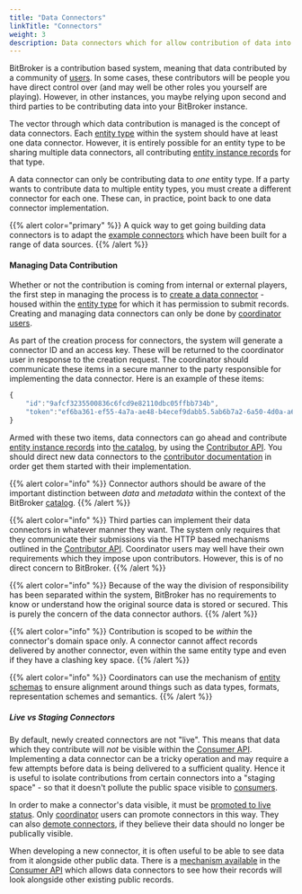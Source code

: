 ```yaml
---
title: "Data Connectors"
linkTitle: "Connectors"
weight: 3
description: Data connectors which for allow contribution of data into a BitBroker instance
---
```


BitBroker is a contribution based system, meaning that data contributed by a community of [users](/concepts/users/#contributors). In some cases, these contributors will be people you have direct control over (and may well be other roles you yourself are playing). However, in other instances, you maybe relying upon second and third parties to be contributing data into your BitBroker instance.

The vector through which data contribution is managed is the concept of data connectors. Each [entity type](/docs/concepts/entity-types/) within the system should have at least one data connector. However, it is entirely possible for an entity type to be sharing multiple data connectors, all contributing [entity instance records](/docs/concepts/entity-types/#entity-instances) for that type.

A data connector can only be contributing data to _one_ entity type. If a party wants to contribute data to multiple entity types, you must create a different connector for each one. These can, in practice, point back to one data connector implementation.

{{% alert color="primary" %}}
A quick way to get going building data connectors is to adapt the [example connectors](/docs/examples/connectors/) which have been built for a range of data sources.
{{% /alert %}}

#### Managing Data Contribution

Whether or not the contribution is coming from internal or external players, the first step in managing the process is to [create a data connector](/docs/coordinator/connectors/#creating-a-new-connector) - housed within the [entity type](/docs/concepts/entity-types/) for which it has permission to submit records. Creating and managing data connectors can only be done by [coordinator users](/docs/concepts/users/#coordinators).

As part of the creation process for connectors, the system will generate a connector ID and an access key. These will be returned to the coordinator user in response to the creation request. The coordinator should communicate these items in a secure manner to the party responsible for implementing the data connector. Here is an example of these items:

```js
{
    "id":"9afcf3235500836c6fcd9e82110dbc05ffbb734b",
    "token":"ef6ba361-ef55-4a7a-ae48-b4ecef9dabb5.5ab6b7a2-6a50-4d0a-a6b4-f43dd6fe12d9.7777df3f-e26b-4f4e-8c80-628f915871b4"
}
```

Armed with these two items, data connectors can go ahead and contribute [entity instance records](/docs/concepts/entity-types/#entity-instances) into [the catalog](/docs/concepts/catalog/), by using the [Contributor API](/docs/contributor/). You should direct new data connectors to the [contributor documentation](/docs/contributor/records/) in order get them started with their implementation.

{{% alert color="info" %}}
Connector authors should be aware of the important distinction between _data_ and _metadata_ within the context of the BitBroker [catalog](/docs/concepts/catalog/).
{{% /alert %}}

{{% alert color="info" %}}
Third parties can implement their data connectors in whatever manner they want. The system only requires that they communicate their submissions via the HTTP based mechanisms outlined in the [Contributor API](/docs/contributor/). Coordinator users may well have their own requirements which they impose upon contributors. However, this is of no direct concern to BitBroker.
{{% /alert %}}

{{% alert color="info" %}}
Because of the way the division of responsibility has been separated within the system, BitBroker has no requirements to know or understand how the original source data is stored or secured. This is purely the concern of the data connector authors.
{{% /alert %}}

{{% alert color="info" %}}
Contribution is scoped to be _within_ the connector's domain space only. A connector cannot affect records delivered by another connector, even within the same entity type and even if they have a clashing key space.
{{% /alert %}}

{{% alert color="info" %}}
Coordinators can use the mechanism of [entity schemas](/docs/concepts/entity-types/#entity-schemas) to ensure alignment around things such as data types, formats, representation schemes and semantics.
{{% /alert %}}

##### Live vs Staging Connectors

By default, newly created connectors are not "live". This means that data which they contribute will _not_ be visible within the [Consumer API](/docs/consumer/). Implementing a data connector can be a tricky operation and may require a few attempts before data is being delivered to a sufficient quality. Hence it is useful to isolate contributions from certain connectors into a "staging space" - so that it doesn't pollute the public space visible to [consumers](/docs/concepts/users/#consumers).

In order to make a connector's data visible, it must be [promoted to live status](/docs/coordinator/connectors/#promoting-a-connector-to-live). Only [coordinator](/docs/concepts/users/#coordinators) users can promote connectors in this way. They can also [demote connectors](/docs/coordinator/connectors/#demoting-a-connector-from-live), if they believe their data should no longer be publically visible.

When developing a new connector, it is often useful to be able to see data from it alongside other public data. There is a [mechanism available](/docs/consumer/#accessing-staged-records) in the [Consumer API](/docs/consumer/) which allows data connectors to see how their records will look alongside other existing public records.
